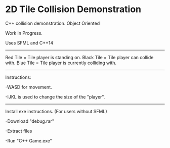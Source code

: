 # 2D Tile Collision Demonstration
C++ collision demonstration. Object Oriented

Work in Progress.

Uses SFML and C++14

---------------------------------------------------------------------------------

Red Tile = Tile player is standing on.
Black Tile = Tile player can collide with.
Blue Tile = Tile player is currently colliding with.

---------------------------------------------------------------------------------
Instructions:

-WASD for movement.

-IJKL is used to change the size of the "player".

---------------------------------------------------------------------------------

Install exe instructions. (For users without SFML)

-Download "debug.rar"

-Extract files

-Run "C++ Game.exe"
